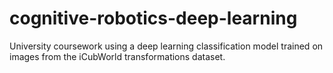 # cognitive-robotics-deep-learning
University coursework using a deep learning classification model trained on images from the iCubWorld transformations dataset.   
